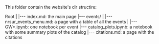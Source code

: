 This folder contain the website's dir structire:

Root
|
|--- index.md: the main page
|--- events/
|    |--- nrsur_events_menu.md: a page with a table of all the events
|    |--- GW*.ipynb: one notebook per event
|--- catalog_plots.ipynb: a notebook with some summary plots of the catalog
|--- citations.md: a page with the citations
